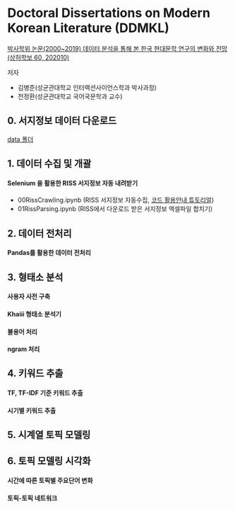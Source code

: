 # Doctoral Dissertations on Modern Korean Literature (DDMKL)
[박사학위 논문(2000~2019) 데이터 분석을 통해 본 한국 현대문학 연구의 변화와 전망 (상허학보 60, 202010)](https://www.kci.go.kr/kciportal/ci/sereArticleSearch/ciSereArtiView.kci?sereArticleSearchBean.artiId=ART002647202)

저자
* 김병준(성균관대학교 인터랙션사이언스학과 박사과정)
* 천정환(성균관대학교 국어국문학과 교수)

## 0. 서지정보 데이터 다운로드
[data 폴더](https://github.com/ByungjunKim/DDMKL/tree/main/data)

## 1. 데이터 수집 및 개괄
#### Selenium 을 활용한 RISS 서지정보 자동 내려받기
* 00RissCrawling.ipynb (RISS 서지정보 자동수집, [코드 활용안내 튜토리얼](https://youtu.be/3A7EKg9XyMU))
* 01RissParsing.ipynb (RISS에서 다운로드 받은 서지정보 엑셀파일 합치기)

## 2. 데이터 전처리
#### Pandas를 활용한 데이터 전처리

## 3. 형태소 분석
#### 사용자 사전 구축
#### Khaiii 형태소 분석기
#### 불용어 처리
#### ngram 처리

## 4. 키워드 추출
#### TF, TF-IDF 기준 키워드 추출
#### 시기별 키워드 추출

## 5. 시계열 토픽 모델링

## 6. 토픽 모델링 시각화
#### 시간에 따른 토픽별 주요단어 변화
#### 토픽-토픽 네트워크
